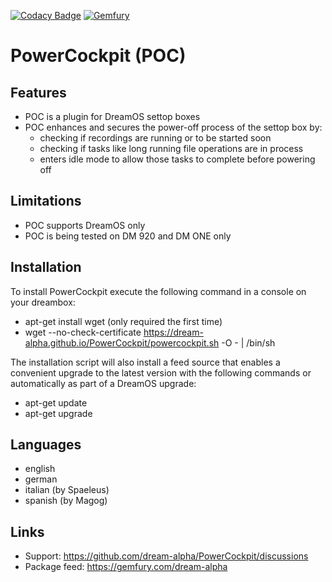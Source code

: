 [![Codacy Badge](https://app.codacy.com/project/badge/Grade/b2bd0d6acd544dde84a051c63af65e85)](https://www.codacy.com/gh/dream-alpha/PowerCockpit/dashboard?utm_source=github.com&amp;utm_medium=referral&amp;utm_content=dream-alpha/PowerCockpit&amp;utm_campaign=Badge_Grade)
[![Gemfury](https://badge.fury.io/fp/gemfury.svg)](https://gemfury.com/f/partner)

# PowerCockpit (POC)
## Features
- POC is a plugin for DreamOS settop boxes
- POC enhances and secures the power-off process of the settop box by:
  - checking if recordings are running or to be started soon
  - checking if tasks like long running file operations are in process
  - enters idle mode to allow those tasks to complete before powering off

## Limitations
- POC supports DreamOS only
- POC is being tested on DM 920 and DM ONE only

## Installation
To install PowerCockpit execute the following command in a console on your dreambox:
- apt-get install wget (only required the first time)
- wget --no-check-certificate https://dream-alpha.github.io/PowerCockpit/powercockpit.sh -O - | /bin/sh

The installation script will also install a feed source that enables a convenient upgrade to the latest version with the following commands or automatically as part of a DreamOS upgrade:
- apt-get update
- apt-get upgrade

## Languages
- english
- german
- italian (by Spaeleus)
- spanish (by Magog)

## Links
- Support: https://github.com/dream-alpha/PowerCockpit/discussions
- Package feed: https://gemfury.com/dream-alpha
